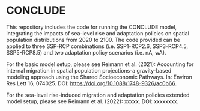 # CONCLUDE


This repository includes the code for running the CONCLUDE model, integrating the impacts of sea-level rise and adaptation policies on spatial population distributions from 2020 to 2100. The code provided can be applied to three SSP-RCP combinations (i.e. SSP1-RCP2.6, SSP3-RCP4.5, SSP5-RCP8.5) and two adaptation policy scenarios (i.e. nA, wA).

For the basic model setup, please see Reimann et al. (2021): Accounting for internal migration in spatial population projections-a gravity-based modeling approach using the Shared Socioeconomic Pathways. In: Environ Res Lett 16, 074025. DOI: https://doi.org/10.1088/1748-9326/ac0b66.

For the sea-level rise-induced migration and adaptation policies extended model setup, please see Reimann et al. (2022): xxxxx. DOI: xxxxxxxx.

